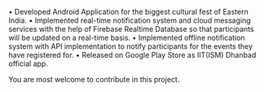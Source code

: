 • Developed Android Application for the biggest cultural fest of Eastern India.
• Implemented real-time notification system and cloud messaging services with
the help of Firebase Realtime Database so that participants will be updated on a
real-time basis.
• Implemented offline notification system with API implementation to notify
participants for the events they have registered for.
• Released on Google Play Store as IIT(ISM) Dhanbad official app.

You are most welcome to contribute in this project.
